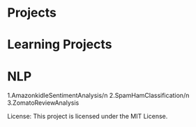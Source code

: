 # Projects
# Learning Projects
# NLP
1.AmazonkidleSentimentAnalysis/n
2.SpamHamClassification/n
3.ZomatoReviewAnalysis


License: This project is licensed under the MIT License.

